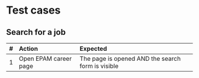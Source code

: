 # Test cases

## Search for a job

| # | Action | Expected |
|--:|:-------|:---------|
| 1 | Open EPAM career page | The page is opened AND the search form is visible |
